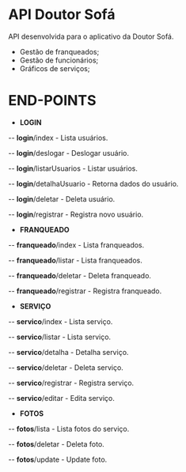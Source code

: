 # API Doutor Sofá

API desenvolvida para o aplicativo da Doutor Sofá.

  - Gestão de franqueados;
  - Gestão de funcionários;
  - Gráficos de serviços;

# END-POINTS 

  - **LOGIN**
  
 -- **login**/index - Lista usuários.
 
 -- **login**/deslogar - Deslogar usuário.
 
 -- **login**/listarUsuarios - Listar usuários.
 
 -- **login**/detalhaUsuario - Retorna dados do usuário.
 
 -- **login**/deletar - Deleta usuário.
 
 -- **login**/registrar - Registra novo usuário.


 
 
  - **FRANQUEADO**
  
  -- **franqueado**/index - Lista franqueados.
  
  -- **franqueado**/listar - Lista franqueados.
  
  -- **franqueado**/deletar - Deleta franqueado.
  
  -- **franqueado**/registrar - Registra franqueado.
  
  
  

  - **SERVIÇO**
  
  -- **servico**/index - Lista serviço.
  
  -- **servico**/listar - Lista serviço.
  
  -- **servico**/detalha - Detalha serviço.
  
  -- **servico**/deletar - Deleta serviço.
  
  -- **servico**/registrar - Registra serviço.
 
  -- **servico**/editar - Edita serviço.
  

  - **FOTOS**
  
  -- **fotos**/lista - Lista fotos do serviço.
  
  -- **fotos**/deletar - Deleta foto.
  
  -- **fotos**/update - Update foto.


